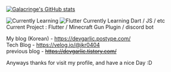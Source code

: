 

[![Galacringe's GitHub stats](https://github-readme-stats.vercel.app/api?username=galacringe)](https://github.com/anuraghazra/github-readme-stats)  

![Currently Learning](https://img.shields.io/badge/-futurelearn-0175c2?style=for-the-badge&logo=FutureLearn&logoColor=fff)
![Flutter](https://img.shields.io/badge/-Flutter-0175c2?style=for-the-badge&logo=flutter&logoColor=fff)
Currently Learning Dart / JS / etc  
Current Project : Flutter / Minecraft Gun Plugin / discord bot

My blog (Korean) - https://devgarlic.postype.com/  
Tech Blog - https://velog.io/@jkr0404  
previous blog - ~~https://devgarlic.tistory.com/~~

Anyways thanks for visit my profile, and have a nice Day :D



<!---
GalaKrond-jkr0404/GalaKrond-jkr0404 is a ✨ special ✨ repository because its `README.md` (this file) appears on your GitHub profile.
You can click the Preview link to take a look at your changes.
--->
